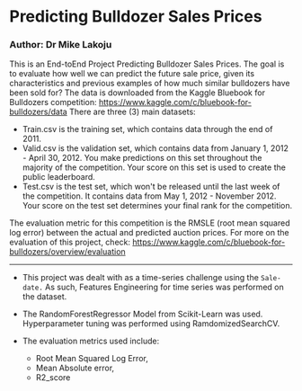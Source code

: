 # **Predicting Bulldozer Sales Prices**

### Author: Dr Mike Lakoju

This is an End-toEnd Project Predicting Bulldozer Sales Prices.
The goal is to evaluate how well we can predict the future sale price, given its characteristics and previous examples of how much similar bulldozers have been sold for?
The data is downloaded from the Kaggle Bluebook for Bulldozers competition: https://www.kaggle.com/c/bluebook-for-bulldozers/data
There are three (3) main datasets:

- Train.csv is the training set, which contains data through the end of 2011.
- Valid.csv is the validation set, which contains data from January 1, 2012 - April 30, 2012. You make predictions on this set throughout the majority of the competition. Your score on this set is used to create the public leaderboard.
- Test.csv is the test set, which won't be released until the last week of the competition. It contains data from May 1, 2012 - November 2012. Your score on the test set determines your final rank for the competition.

The evaluation metric for this competition is the RMSLE (root mean squared log error) between the actual and predicted auction prices.
For more on the evaluation of this project, check: https://www.kaggle.com/c/bluebook-for-bulldozers/overview/evaluation

---

- This project was dealt with as a time-series challenge using the `Sale-date.` As such, Features Engineering for time series was performed on the dataset.
- The RandomForestRegressor Model from Scikit-Learn was used. Hyperparameter tuning was performed using RamdomizedSearchCV.

- The evaluation metrics used include:
    <ul>
        <li>Root Mean Squared Log Error,</li>
        <li>Mean Absolute error,</li>
        <li>R2_score</li>
    </ul>
